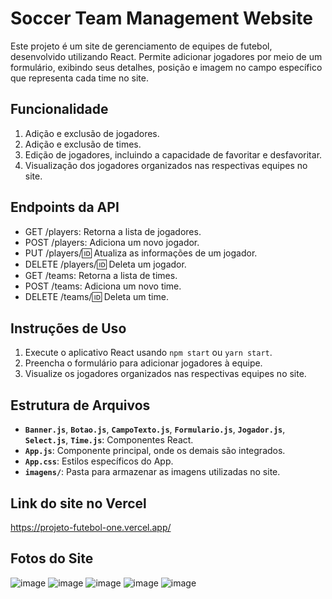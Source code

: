 # Soccer Team Management Website

Este projeto é um site de gerenciamento de equipes de futebol, desenvolvido utilizando React. Permite adicionar jogadores por meio de um formulário, exibindo seus detalhes, posição e imagem no campo específico que representa cada time no site.

## Funcionalidade
1. Adição e exclusão de jogadores.
2. Adição e exclusão de times.
3. Edição de jogadores, incluindo a capacidade de favoritar e desfavoritar.
4. Visualização dos jogadores organizados nas respectivas equipes no site.

## Endpoints da API
- GET /players: Retorna a lista de jogadores.
- POST /players: Adiciona um novo jogador.
- PUT /players/:id: Atualiza as informações de um jogador.
- DELETE /players/:id: Deleta um jogador.
- GET /teams: Retorna a lista de times.
- POST /teams: Adiciona um novo time.
- DELETE /teams/:id: Deleta um time.


## Instruções de Uso

1. Execute o aplicativo React usando `npm start` ou `yarn start`.
2. Preencha o formulário para adicionar jogadores à equipe.
3. Visualize os jogadores organizados nas respectivas equipes no site.

## Estrutura de Arquivos

- **`Banner.js`**, **`Botao.js`**, **`CampoTexto.js`**, **`Formulario.js`**, **`Jogador.js`**, **`Select.js`**, **`Time.js`**: Componentes React.
- **`App.js`**: Componente principal, onde os demais são integrados.
- **`App.css`**: Estilos específicos do App.
- **`imagens/`**: Pasta para armazenar as imagens utilizadas no site.

## Link do site no Vercel
https://projeto-futebol-one.vercel.app/

## Fotos do Site
![image](https://github.com/Leonardo-Valerio/Projeto-Futebol/assets/128194207/84170814-2dfe-4605-84fa-1a83463579a9)
![image](https://github.com/Leonardo-Valerio/Projeto-Futebol/assets/128194207/c0d7e0ce-6825-4a03-9c04-43a01a079ba5)
![image](https://github.com/Leonardo-Valerio/Projeto-Futebol/assets/128194207/0eb87667-7f80-4211-8067-be46fea41a94)
![image](https://github.com/Leonardo-Valerio/Projeto-Futebol/assets/128194207/b78daf6b-7c85-4525-9fa5-51df0429253b)
![image](https://github.com/Leonardo-Valerio/Projeto-Futebol/assets/128194207/77f01f46-55d6-4fd4-8d07-ed01d0ebdba8)




